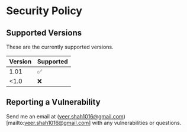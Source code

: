 # Security Policy

## Supported Versions

These are the currently supported versions.

| Version | Supported          |
| ------- | ------------------ |
| 1.01    | :white_check_mark: |
| <1.0    | :x:                |


## Reporting a Vulnerability

Send me an email at (veer.shah1016@gmail.com)[mailto:veer.shah1016@gmail.com] with any vulnerabilities or questions.
